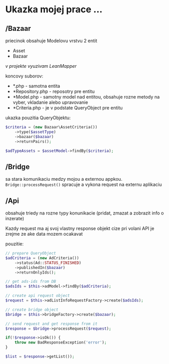 # Ukazka mojej prace ...

## /Bazaar
priecinok obsahuje Modelovu vrstvu 2 entit 
- Asset
- Bazaar

*v projekte vyuzivam LeanMapper*

koncovy suborov:
- *.php - samotna entita
- *Repository.php - reposotry pre entitu
- *Model.php - samotny model nad entitou, obsahuje rozne metody na vyber, vkladanie alebo upravovanie
- *Criteria.php - je v podstate QueryObject pre entitu

ukazka pouzitia QueryObjektu:
````php
$criteria = (new Bazaar\AssetCriteria())
	->type($assetType)
	->bazaar($bazaar)
	->returnPairs();

$adTypeAssets = $assetModel->findBy($criteria);
````

## /Bridge
sa stara komunikaciu medzy mojou a externou appkou. `Bridge::processRequest()` spracuje a vykona request na externu aplikaciu

## /Api
obsahuje triedy na rozne typy konunikacie (pridat, zmazat a zobrazit info o inzerate)

Kazdy request ma aj svoj vlastny response objekt cize pri volani API je zrejme ze ake data mozem ocakavat

pouzitie:

```php
// prepare QueryObject
$adCriteria = (new AdCriteria())
	->status(Ad::STATUS_FINISHED)
	->publishedIn($bazaar)
	->returnOnlyIds();

// get ads-ids from DB
$adsIds = $this->adModel->findBy($adCriteria);

// create api request object
$request = $this->adListInfoRequestFactory->create($adsIds);

// create bridge object
$bridge = $this->bridgeFactory->create($bazaar);

// send request and get response from it
$response = $bridge->processRequest($request);

if(!$response->isOk()) {
	throw new BadResponseException('error');
}

$list = $response->getList());
```